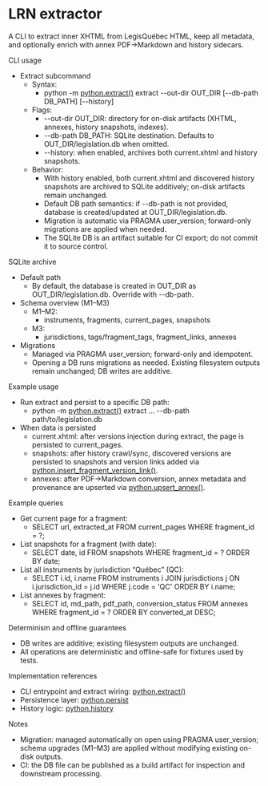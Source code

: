 # LRN extractor

A CLI to extract inner XHTML from LegisQuébec HTML, keep all metadata, and optionally enrich with annex PDF→Markdown and history sidecars.

CLI usage
- Extract subcommand
  - Syntax:
    - python -m [python.extract()](lrn/cli.py:222) extract --out-dir OUT_DIR [--db-path DB_PATH] [--history]
  - Flags:
    - --out-dir OUT_DIR: directory for on-disk artifacts (XHTML, annexes, history snapshots, indexes).
    - --db-path DB_PATH: SQLite destination. Defaults to OUT_DIR/legislation.db when omitted.
    - --history: when enabled, archives both current.xhtml and history snapshots.
  - Behavior:
    - With history enabled, both current.xhtml and discovered history snapshots are archived to SQLite additively; on-disk artifacts remain unchanged.
    - Default DB path semantics: if --db-path is not provided, database is created/updated at OUT_DIR/legislation.db.
    - Migration is automatic via PRAGMA user_version; forward-only migrations are applied when needed.
    - The SQLite DB is an artifact suitable for CI export; do not commit it to source control.

SQLite archive
- Default path
  - By default, the database is created in OUT_DIR as OUT_DIR/legislation.db. Override with --db-path.
- Schema overview (M1–M3)
  - M1–M2:
    - instruments, fragments, current_pages, snapshots
  - M3:
    - jurisdictions, tags/fragment_tags, fragment_links, annexes
- Migrations
  - Managed via PRAGMA user_version; forward-only and idempotent.
  - Opening a DB runs migrations as needed. Existing filesystem outputs remain unchanged; DB writes are additive.

Example usage
- Run extract and persist to a specific DB path:
  - python -m [python.extract()](lrn/cli.py:222) extract ... --db-path path/to/legislation.db
- When data is persisted
  - current.xhtml: after versions injection during extract, the page is persisted to current_pages.
  - snapshots: after history crawl/sync, discovered versions are persisted to snapshots and version links added via [python.insert_fragment_version_link()](lrn/persist.py:521).
  - annexes: after PDF→Markdown conversion, annex metadata and provenance are upserted via [python.upsert_annex()](lrn/persist.py:549).

Example queries
- Get current page for a fragment:
  - SELECT url, extracted_at FROM current_pages WHERE fragment_id = ?;
- List snapshots for a fragment (with date):
  - SELECT date, id FROM snapshots WHERE fragment_id = ? ORDER BY date;
- List all instruments by jurisdiction “Québec” (QC):
  - SELECT i.id, i.name FROM instruments i JOIN jurisdictions j ON i.jurisdiction_id = j.id WHERE j.code = 'QC' ORDER BY i.name;
- List annexes by fragment:
  - SELECT id, md_path, pdf_path, conversion_status FROM annexes WHERE fragment_id = ? ORDER BY converted_at DESC;

Determinism and offline guarantees
- DB writes are additive; existing filesystem outputs are unchanged.
- All operations are deterministic and offline-safe for fixtures used by tests.

Implementation references
- CLI entrypoint and extract wiring: [python.extract()](lrn/cli.py:222)
- Persistence layer: [python.persist](lrn/persist.py:1)
- History logic: [python.history](lrn/history.py:1)

Notes
- Migration: managed automatically on open using PRAGMA user_version; schema upgrades (M1–M3) are applied without modifying existing on-disk outputs.
- CI: the DB file can be published as a build artifact for inspection and downstream processing.
